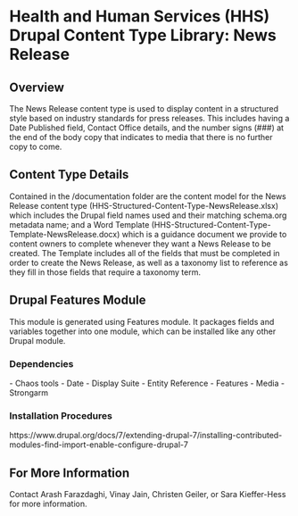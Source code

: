 <h1>Health and Human Services (HHS) Drupal Content Type Library: News Release</h1>

<h2>Overview</h2>
The News Release content type is used to display content in a structured style based on industry standards for press releases. This includes having a Date Published field, Contact Office details, and the number signs (###) at the end of the body copy that indicates to media that there is no further copy to come.

<h2>Content Type Details</h2>
Contained in the /documentation folder are the content model for the News Release content type (HHS-Structured-Content-Type-NewsRelease.xlsx) which includes the Drupal field names used and their matching schema.org metadata name; and a Word Template (HHS-Structured-Content-Type-Template-NewsRelease.docx) which is a guidance document we provide to content owners to complete whenever they want a News Release to be created. The Template includes all of the fields that must be completed in order to create the News Release, as well as a taxonomy list to reference as they fill in those fields that require a taxonomy term.

<h2>Drupal Features Module</h2>
This module is generated using Features module. It packages fields and variables together into one module, which can be installed like any other Drupal module.

<h3>Dependencies</h3>
- Chaos tools	
- Date	
- Display Suite	
- Entity Reference	
- Features		
- Media			
- Strongarm	

<h3>Installation Procedures</h3>
https://www.drupal.org/docs/7/extending-drupal-7/installing-contributed-modules-find-import-enable-configure-drupal-7 

<h2>For More Information</h2>
Contact Arash Farazdaghi, Vinay Jain, Christen Geiler, or Sara Kieffer-Hess for more information.
